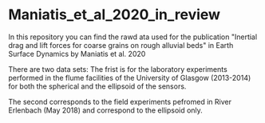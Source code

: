 # Maniatis_et_al_2020_in_review
In this repository you can find the rawd ata used for the publication 
"Inertial drag and lift forces for coarse grains on rough alluvial beds" in Earth Surface Dynamics by Maniatis et al. 2020

There are two data sets:
The frist is for the laboratory experiments performed in the flume facilities of the University of Glasgow (2013-2014) for both the spherical and the ellipsoid of the sensors.

The second corresponds to the field experiments pefromed in River Erlenbach (May 2018) and correspond to the ellipsoid only. 

